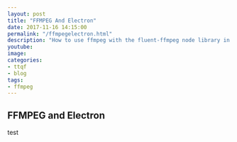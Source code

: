 ```yaml
---
layout: post
title: "FFMPEG And Electron"
date: 2017-11-16 14:15:00
permalink: "/ffmpegelectron.html"
description: "How to use ffmpeg with the fluent-ffmpeg node library in electron."
youtube: 
image: 
categories: 
- ttqf
- blog
tags:
- ffmpeg
---
```


## FFMPEG and Electron 


test 